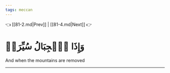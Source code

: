 ```yaml
---
tags: meccan
---
```


👈 [[81-2.md|Prev]] | [[81-4.md|Next]] 👉

# وَإِذَا ٱلۡجِبَالُ سُيِّرَتۡ

And when the mountains are removed

---

